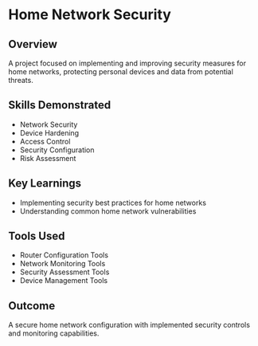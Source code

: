 # Home Network Security

## Overview
A project focused on implementing and improving security measures for home networks, protecting personal devices and data from potential threats.

## Skills Demonstrated
- Network Security
- Device Hardening
- Access Control
- Security Configuration
- Risk Assessment

## Key Learnings
- Implementing security best practices for home networks
- Understanding common home network vulnerabilities

## Tools Used
- Router Configuration Tools
- Network Monitoring Tools
- Security Assessment Tools
- Device Management Tools

## Outcome
A secure home network configuration with implemented security controls and monitoring capabilities. 